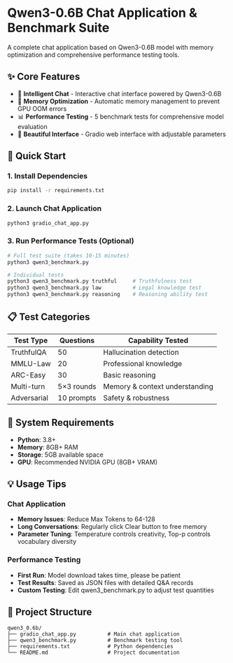 # Qwen3-0.6B Chat Application & Benchmark Suite

A complete chat application based on Qwen3-0.6B model with memory optimization and comprehensive performance testing tools.

## ✨ Core Features

- 🤖 **Intelligent Chat** - Interactive chat interface powered by Qwen3-0.6B
- 🔧 **Memory Optimization** - Automatic memory management to prevent GPU OOM errors
- 📊 **Performance Testing** - 5 benchmark tests for comprehensive model evaluation
- 🎨 **Beautiful Interface** - Gradio web interface with adjustable parameters

## 🚀 Quick Start

### 1. Install Dependencies

```bash
pip install -r requirements.txt
```

### 2. Launch Chat Application

```bash
python3 gradio_chat_app.py
```


### 3. Run Performance Tests (Optional)

```bash
# Full test suite (takes 10-15 minutes)
python3 qwen3_benchmark.py

# Individual tests
python3 qwen3_benchmark.py truthful     # Truthfulness test
python3 qwen3_benchmark.py law          # Legal knowledge test
python3 qwen3_benchmark.py reasoning    # Reasoning ability test
```

## 📋 Test Categories

| Test Type | Questions | Capability Tested |
|-----------|-----------|-------------------|
| TruthfulQA | 50 | Hallucination detection |
| MMLU-Law | 20 | Professional knowledge |
| ARC-Easy | 30 | Basic reasoning |
| Multi-turn | 5×3 rounds | Memory & context understanding |
| Adversarial | 10 prompts | Safety & robustness |

## 🔧 System Requirements

- **Python**: 3.8+
- **Memory**: 8GB+ RAM
- **Storage**: 5GB available space
- **GPU**: Recommended NVIDIA GPU (8GB+ VRAM)

## 💡 Usage Tips

### Chat Application
- **Memory Issues**: Reduce Max Tokens to 64-128
- **Long Conversations**: Regularly click Clear button to free memory
- **Parameter Tuning**: Temperature controls creativity, Top-p controls vocabulary diversity

### Performance Testing
- **First Run**: Model download takes time, please be patient
- **Test Results**: Saved as JSON files with detailed Q&A records
- **Custom Testing**: Edit qwen3_benchmark.py to adjust test quantities

## 📁 Project Structure

```
qwen3_0.6b/
├── gradio_chat_app.py          # Main chat application
├── qwen3_benchmark.py          # Benchmark testing tool
├── requirements.txt            # Python dependencies
└── README.md                   # Project documentation
```


